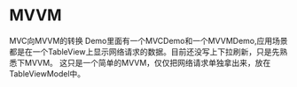 # MVVM
MVC向MVVM的转换
Demo里面有一个MVCDemo和一个MVVMDemo,应用场景都是在一个TableView上显示网络请求的数据。目前还没写上下拉刷新，只是先熟悉下MVVM。
这只是一个简单的MVVM，仅仅把网络请求单独拿出来，放在TableViewModel中。

